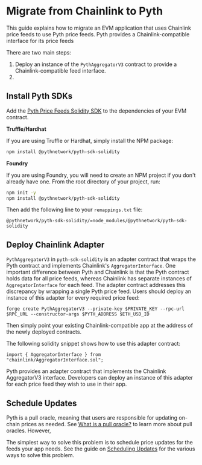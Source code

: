 # Migrate from Chainlink to Pyth

This guide explains how to migrate an EVM application that uses Chainlink price feeds to use Pyth price feeds.
Pyth provides a Chainlink-compatible interface for its price feeds

There are two main steps:

1. Deploy an instance of the `PythAggregatorV3` contract to provide a Chainlink-compatible feed interface.
2.

## Install Pyth SDKs

Add the [Pyth Price Feeds Solidity SDK](https://github.com/pyth-network/pyth-crosschain/tree/main/target_chains/ethereum/sdk/solidity) to the dependencies of your EVM contract.

**Truffle/Hardhat**

If you are using Truffle or Hardhat, simply install the NPM package:

```bash
npm install @pythnetwork/pyth-sdk-solidity
```

**Foundry**

If you are using Foundry, you will need to create an NPM project if you don't already have one.
From the root directory of your project, run:

```bash
npm init -y
npm install @pythnetwork/pyth-sdk-solidity
```

Then add the following line to your `remappings.txt` file:

```text
@pythnetwork/pyth-sdk-solidity/=node_modules/@pythnetwork/pyth-sdk-solidity
```

## Deploy Chainlink Adapter

`PythAggregatorV3` in `pyth-sdk-solidity` is an adapter contract that wraps the Pyth contract and implements Chainlink's `AggregatorInterface`.
One important difference between Pyth and Chainlink is that the Pyth contract holds data for all price feeds, whereas Chainlink has separate instances of `AggregatorInterface` for each feed.
The adapter contract addresses this discrepancy by wrapping a single Pyth price feed.
Users should deploy an instance of this adapter for every required price feed:

```
forge create PythAggregatorV3 --private-key $PRIVATE_KEY --rpc-url $RPC_URL --constructor-args $PYTH_ADDRESS $ETH_USD_ID
```

Then simply point your existing Chainlink-compatible app at the address of the newly deployed contracts.

The following solidity snippet shows how to use this adapter contract:

```solidity
import { AggregatorInterface } from "chainlink/AggregatorInterface.sol";

```

Pyth provides an adapter contract that implements the Chainlink AggregatorV3 interface.
Developers can deploy an instance of this adapter for each price feed they wish to use in their app.

## Schedule Updates

Pyth is a pull oracle, meaning that users are responsible for updating on-chain prices as needed.
See [What is a pull oracle?](TODO) to learn more about pull oracles.
However,

The simplest way to solve this problem is to schedule price updates for the feeds your app needs.
See the guide on [Scheduling Updates](TODO) for the various ways to solve this problem.
